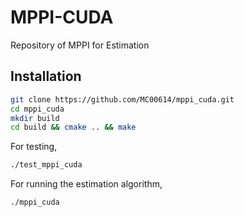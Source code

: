 # MPPI-CUDA

Repository of MPPI for Estimation

## Installation

```bash
git clone https://github.com/MC00614/mppi_cuda.git
cd mppi_cuda
mkdir build
cd build && cmake .. && make
```

For testing,
```bash
./test_mppi_cuda
```
For running the estimation algorithm,
```bash
./mppi_cuda
```
